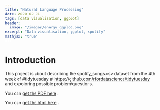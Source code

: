```yaml
---
title: "Natural Language Processing"
date: 2020-02-01
tags: [data visualisation, ggplot]
header:
  image: "/images/energy_ggplot.png"
excerpt: "Data visualisation, ggplot, spotify"
mathjax: "true"
---
```


# Introduction

This project is about describing the spotify_songs.csv dataset from the 4th week of #tidytuesday at https://github.com/rfordatascience/tidytuesday and expoloring possible problem/questions.

You can [get the PDF here](/assets/Spotify.pdf) .

You can [get the html here](/assets/Spotify.html) .

